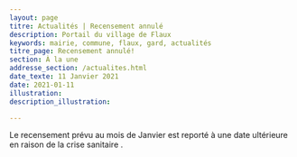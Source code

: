 ```yaml
---
layout: page
titre: Actualités | Recensement annulé 
description: Portail du village de Flaux
keywords: mairie, commune, flaux, gard, actualités
titre_page: Recensement annulé!
section: À la une
addresse_section: /actualites.html
date_texte: 11 Janvier 2021
date: 2021-01-11
illustration: 
description_illustration: 

---
```


Le recensement prévu au mois de Janvier est reporté à une date ultérieure en raison de la  crise sanitaire .
